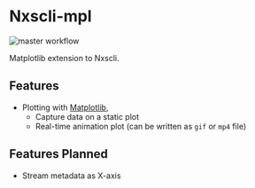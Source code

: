 # Nxscli-mpl
![master workflow](https://github.com/railab/nxscli-mpl/actions/workflows/master.yml/badge.svg)

Matplotlib extension to Nxscli.

## Features

* Plotting with [Matplotlib](https://github.com/matplotlib/matplotlib),
  * Capture data on a static plot
  * Real-time animation plot (can be written as `gif` or `mp4` file)

## Features Planned

* Stream metadata as X-axis
